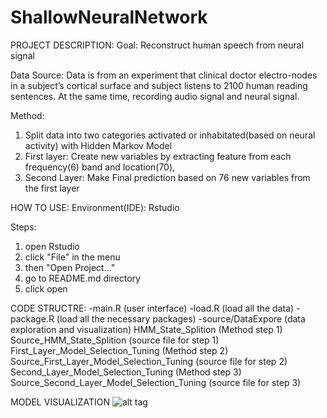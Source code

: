 # ShallowNeuralNetwork

PROJECT DESCRIPTION:
Goal: Reconstruct human speech from neural signal

Data Source: Data is from an experiment that clinical doctor electro-nodes in a subject’s cortical surface and subject listens to 2100 human reading sentences. At the same time, recording audio signal and neural signal. 

Method: 
1. Split data into two categories activated or inhabitated(based on neural activity) with Hidden Markov Model
2. First layer: Create new variables by extracting feature from each frequency(6) band and location(70), 
3. Second Layer: Make Final prediction based on 76 new variables from the first layer
	

HOW TO USE:
Environment(IDE): Rstudio

Steps:
1. open Rstudio
2. click "File" in the menu
3. then "Open Project..."
4. go to README.md directory
5. click open


CODE STRUCTRE:
-main.R (user interface)
-load.R (load all the data)
-package.R (load all the necessary packages)
-source/DataExpore (data exploration and visualization)
HMM_State_Splition (Method step 1)
Source_HMM_State_Splition (source file for step 1)
First_Layer_Model_Selection_Tuning (Method step 2)
Source_First_Layer_Model_Selection_Tuning (source file for step 2)
Second_Layer_Model_Selection_Tuning (Method step 3)
Source_Second_Layer_Model_Selection_Tuning (source file for step 3)


MODEL VISUALIZATION 
![alt tag](https://cloud.githubusercontent.com/assets/14370804/22751570/80cd5cac-edfa-11e6-9dc9-36824fd312ae.png)

